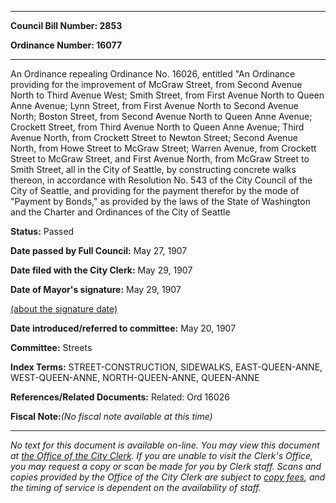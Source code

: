 

********

**Council Bill Number: 2853**
   
**Ordinance Number: 16077**
********

 An Ordinance repealing Ordinance No. 16026, entitled "An Ordinance providing for the improvement of McGraw Street, from Second Avenue North to Third Avenue West; Smith Street, from First Avenue North to Queen Anne Avenue; Lynn Street, from First Avenue North to Second Avenue North; Boston Street, from Second Avenue North to Queen Anne Avenue; Crockett Street, from Third Avenue North to Queen Anne Avenue; Third Avenue North, from Crockett Street to Newton Street; Second Avenue North, from Howe Street to McGraw Street; Warren Avenue, from Crockett Street to McGraw Street, and First Avenue North, from McGraw Street to Smith Street, all in the City of Seattle, by constructing concrete walks thereon, in accordance with Resolution No. 543 of the City Council of the City of Seattle, and providing for the payment therefor by the mode of "Payment by Bonds," as provided by the laws of the State of Washington and the Charter and Ordinances of the City of Seattle

**Status:** Passed
   
**Date passed by Full Council:** May 27, 1907
   
**Date filed with the City Clerk:** May 29, 1907
   
**Date of Mayor's signature:** May 29, 1907
   
[(about the signature date)](/~public/approvaldate.htm)
   
   
   
**Date introduced/referred to committee:** May 20, 1907
   
**Committee:** Streets
   
   
**Index Terms:** STREET-CONSTRUCTION, SIDEWALKS, EAST-QUEEN-ANNE, WEST-QUEEN-ANNE, NORTH-QUEEN-ANNE, QUEEN-ANNE

**References/Related Documents:** Related: Ord 16026

**Fiscal Note:**_(No fiscal note available at this time)_
********

_No text for this document is available on-line. You may view this document at [the Office of the City Clerk](http://www.seattle.gov/leg/clerk/contactUs.htm). If you are unable to visit the Clerk's Office, you may request a copy or scan be made for you by Clerk staff. Scans and copies provided by the Office of the City Clerk are subject to [copy fees](http://clerk.seattle.gov/~public/clerkfees.htm), and the timing of service is dependent on the availability of staff._

